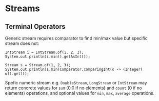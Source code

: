 # Streams

## Terminal Operators

Generic stream requires comparator to find min/max value but specific stream does not:

```text
IntStream i = IntStream.of(1, 2, 3);
System.out.println(i.min().getAsInt());

Stream s = Stream.of(1, 2, 3);
System.out.println(s.min(Comparator.comparingInt(o -> (Integer) o)).get());
```

Spefic numeric stream e.g. `DoubleStream`, `LongStream` or `IntStream` may return concrete values for `sum` \(0.0 if no elements\) and `count` \(0 if no elements\) operations, and optional values for `min`, `max`, `average` operations.

